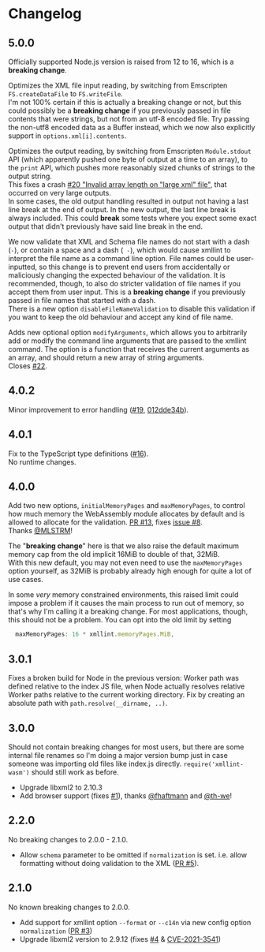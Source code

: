 # Changelog

## 5.0.0

Officially supported Node.js version is raised from 12 to 16, which is a **breaking change**.

Optimizes the XML file input reading, by switching from Emscripten `FS.createDataFile` to
`FS.writeFile`.  
I'm not 100% certain if this is actually a breaking change or not,
but this could possibly be a **breaking change** if you previously passed in
file contents that were strings, but not from an utf-8 encoded file.  Try
passing the non-utf8 encoded data as a Buffer instead, which we now also explicitly support
in `options.xml[i].contents`.  

Optimizes the output reading, by switching from Emscripten `Module.stdout` API (which apparently
pushed one byte of output at a time to an array), to the `print` API, which pushes more reasonably 
sized chunks of strings to the output string.  
This fixes a crash [#20 "Invalid array length on "large xml" file"](https://github.com/noppa/xmllint-wasm/issues/20),
that occurred on very large outputs.  
In some cases, the old output handling resulted in output not having a last line break at the end of
output. In the new output, the last line break is always included. This could **break** some tests 
where you expect some exact output that didn't previously have said line break in the end.  

We now validate that XML and Schema file names do not start with a dash (`-`), or contain 
a space and a dash (` -`), which would cause xmllint to interpret the file name
as a command line option. File names could be user-inputted, so this change is to
prevent end users from accidentally or maliciously changing the expected behaviour of
the validation. It is recommended, though, to also do stricter validation of file names
if you accept them from user input. 
This is a **breaking change** if you previously passed in file names that started with a dash.  
There is a new option `disableFileNameValidation` to disable this validation if you want
to keep the old behaviour and accept any kind of file name.

Adds new optional option `modifyArguments`, which allows you to arbitrarily add
or modify the command line arguments that are passed to the xmllint command. The
option is a function that receives the current arguments as an array, and should
return a new array of string arguments.  
Closes [#22](https://github.com/noppa/xmllint-wasm/issues/22).

## 4.0.2

Minor improvement to error handling
([#19](https://github.com/noppa/xmllint-wasm/issues/19),
[012dde34b](https://github.com/noppa/xmllint-wasm/commit/012dde34b7f7ca5394703e3a6859d677dde00474)).  

## 4.0.1

Fix to the TypeScript type definitions ([#16](https://github.com/noppa/xmllint-wasm/issues/16)).  
No runtime changes.

## 4.0.0

Add two new options, `initialMemoryPages` and `maxMemoryPages`, to control
how much memory the WebAssembly module allocates by default and is allowed
to allocate for the validation. 
[PR #13](https://github.com/noppa/xmllint-wasm/pull/13),
fixes [issue #8](https://github.com/noppa/xmllint-wasm/issues/8).  
Thanks [@MLSTRM](https://github.com/MLSTRM)!

The "**breaking change**" here is that we also raise the default maximum
memory cap from the old implicit 16MiB to double of that, 32MiB.  
With this new default, you may not even need to use the `maxMemoryPages` option
yourself, as 32MiB is probably already high enough for quite a lot of use cases.

In some _very_ memory constrained environments, this raised limit could impose
a problem if it causes the main process to run out of memory, so that's why
I'm calling it a breaking change. For most applications, though, this should
not be a problem. You can opt into the old limit by setting
```javascript
  maxMemoryPages: 16 * xmllint.memoryPages.MiB,
```

## 3.0.1

Fixes a broken build for Node in the previous version: Worker path
was defined relative to the index JS file, when Node actually resolves
relative Worker paths relative to the current working directory.
Fix by creating an absolute path with `path.resolve(__dirname, ..)`.

## 3.0.0

Should not contain breaking changes for most users, but there are
some internal file renames so I'm doing a major version bump just
in case someone was importing old files like index.js directly. 
`require('xmllint-wasm')` should still work as before.

* Upgrade libxml2 to 2.10.3
* Add browser support (fixes [#1](https://github.com/noppa/xmllint-wasm/issues/1)),
  thanks [@fhaftmann](https://github.com/fhaftmann) and [@th-we](https://github.com/th-we)!

## 2.2.0

No breaking changes to 2.0.0 - 2.1.0.

* Allow `schema` parameter to be omitted if `normalization` is set. i.e. allow
  formatting without doing validation to the XML ([PR #5](https://github.com/noppa/xmllint-wasm/pull/5)).

## 2.1.0

No known breaking changes to 2.0.0.

* Add support for xmllint option `--format` or `--c14n` via new config option
  `normalization` ([PR #3](https://github.com/noppa/xmllint-wasm/pull/3))
* Upgrade libxml2 version to 2.9.12 (fixes [#4](https://github.com/noppa/xmllint-wasm/issues/4) &
  [CVE-2021-3541](https://gitlab.gnome.org/GNOME/libxml2/-/commit/8598060bacada41a0eb09d95c97744ff4e428f8e))

